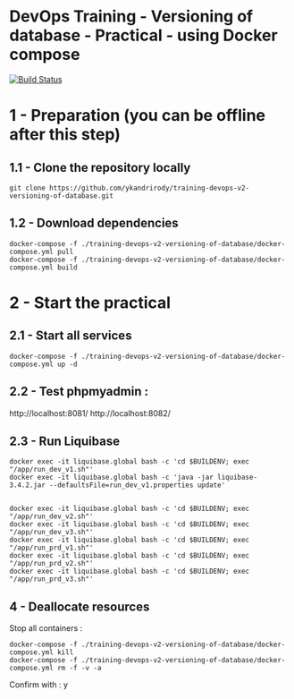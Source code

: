 # DevOps Training - Versioning of database - Practical - using Docker compose

[![Build Status](https://travis-ci.org/ykandrirody/training-devops-v2-versioning-of-database.svg?branch=master)](https://travis-ci.org/ykandrirody/training-devops-v2-versioning-of-database)

# 1 - Preparation (you can be offline after this step)

## 1.1 - Clone the repository locally
```
git clone https://github.com/ykandrirody/training-devops-v2-versioning-of-database.git
```

## 1.2 - Download dependencies
```
docker-compose -f ./training-devops-v2-versioning-of-database/docker-compose.yml pull
docker-compose -f ./training-devops-v2-versioning-of-database/docker-compose.yml build
```

# 2 - Start the practical

##  2.1 - Start all services

```
docker-compose -f ./training-devops-v2-versioning-of-database/docker-compose.yml up -d
```

##  2.2 - Test phpmyadmin :
http://localhost:8081/
http://localhost:8082/

## 2.3 - Run Liquibase
```
docker exec -it liquibase.global bash -c 'cd $BUILDENV; exec "/app/run_dev_v1.sh"'
docker exec -it liquibase.global bash -c 'java -jar liquibase-3.4.2.jar --defaultsFile=run_dev_v1.properties update'


docker exec -it liquibase.global bash -c 'cd $BUILDENV; exec "/app/run_dev_v2.sh"'
docker exec -it liquibase.global bash -c 'cd $BUILDENV; exec "/app/run_dev_v3.sh"'
docker exec -it liquibase.global bash -c 'cd $BUILDENV; exec "/app/run_prd_v1.sh"'
docker exec -it liquibase.global bash -c 'cd $BUILDENV; exec "/app/run_prd_v2.sh"'
docker exec -it liquibase.global bash -c 'cd $BUILDENV; exec "/app/run_prd_v3.sh"'
```

## 4 - Deallocate resources

Stop all containers :
```
docker-compose -f ./training-devops-v2-versioning-of-database/docker-compose.yml kill
docker-compose -f ./training-devops-v2-versioning-of-database/docker-compose.yml rm -f -v -a
```
Confirm with : y
